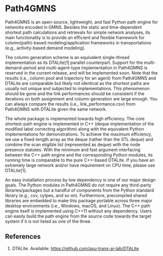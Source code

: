 # Path4GMNS

Path4GMNS is an open-source, lightweight, and fast Python path engine for networks encoded in GMNS. Besides the static and time-dependent shortest path calculations and retrievals for simple network analyses, its main functionality is to provide an efficient and flexible framework for column(path)-based modeling/application frameworks in transportations (e.g., activity-based demand modeling).

The column generation scheme is an equivalent single-thread implementation as its DTALite[1] parallel counterpart. Support for the multi-demand-period and multi-agent-type implementation in Path4GMNS is reserved in the current release, and will be implemented soon. Note that the results (i.e., column pool and trajectory for an agent) from Path4GMNS and DTALite are comparable but likely not identical as the shortest paths are usually not unique and subjected to implementations. This phenomenon should be gone and the link performances should be consistent if the iterations on both assignment and column generation are large enough. You can always compare the results (i.e., link_performance.csv) from Path4GMNS with DTALite given the same network.

The whole package is implemented towards high efficiency. The core shortest-path engine is implemented in C++ (deque implementation of the modified label correcting algorithm) along with the equivalent Python implementations for demonstrations. To achieve the maximum efficiency, we use a fixed-length array as the deque (rather than the STL deque) and combine the scan eligible list (represented as deque) with the node presence statutes. With the minimum and fast argument interfacing between the C++ path engine and the corresponding Python modules, its running time is comparable to the pure C++-based DTALite. If you have an extremely large network and/or have requirement on CPU time, please use DTALite[1].

An easy installation process by low dependency is one of our major design goals. The Python modules in Path4GMNS do not require any third-party libraries/packages but a handful of components from the Python standard library (e.g., csv, cytpes, and so on). Furthermore, precompiled shared libraries are embedded to make this package portable across three major desktop environments (i.e., Windows, macOS, and Linux). The C++ path engine itself is implemented using C++11 without any dependency. Users can easily build the path engine from the source code towards the target system if it is not listed as one of the three.

## References
1. DTALite. Available: https://github.com/asu-trans-ai-lab/DTALite